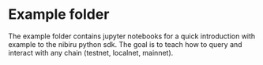 # Example folder

The example folder contains jupyter notebooks for a quick introduction with example to the nibiru python sdk. The goal is to teach how to query and interact with any chain (testnet, localnet, mainnet).
